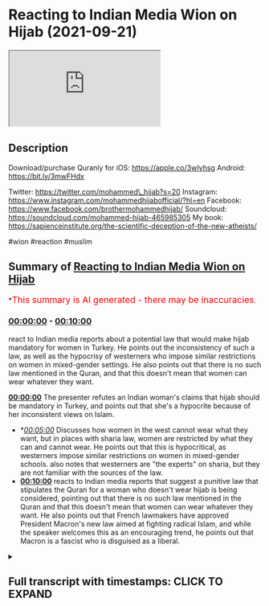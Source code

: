 # Reacting to Indian Media Wion on Hijab (2021-09-21)

<iframe loading='lazy' src='https://www.youtube.com/embed/c_QwdFONeoQ'></iframe>

## Description

Download/purchase Quranly for iOS: https://apple.co/3wIyhsg Android: https://bit.ly/3mwFHdx

Twitter: https://twitter.com/mohammed\_hijab?s=20
Instagram: https://www.instagram.com/mohammedhijabofficial/?hl=en
Facebook: https://www.facebook.com/brothermohammedhijab/
Soundcloud: https://soundcloud.com/mohammed-hijab-465985305
My book: https://sapienceinstitute.org/the-scientific-deception-of-the-new-atheists/

\#wion #reaction #muslim

## Summary of [Reacting to Indian Media Wion on Hijab](https://www.youtube.com/watch?v=c_QwdFONeoQ)

\*<span style="color:red; font-size:125%">This summary is AI generated - there may be inaccuracies</span>.

### [00:00:00](https://www.youtube.com/watch?v=c_QwdFONeoQ\&t=0) - [00:10:00](https://www.youtube.com/watch?v=c_QwdFONeoQ\&t=600)

react to Indian media reports about a potential law that would make hijab mandatory for women in Turkey. He points out the inconsistency of such a law, as well as the hypocrisy of westerners who impose similar restrictions on women in mixed-gender settings. He also points out that there is no such law mentioned in the Quran, and that this doesn't mean that women can wear whatever they want.

**[00:00:00](https://www.youtube.com/watch?v=c_QwdFONeoQ\&t=0)** The presenter refutes an Indian woman's claims that hijab should be mandatory in Turkey, and points out that she's a hypocrite because of her inconsistent views on Islam.

*   \**[00:05:00](https://www.youtube.com/watch?v=c_QwdFONeoQ\&t=300)* Discusses how women in the west cannot wear what they want, but in places with sharia law, women are restricted by what they can and cannot wear. He points out that this is hypocritical, as westerners impose similar restrictions on women in mixed-gender schools. also notes that westerners are "the experts" on sharia, but they are not familiar with the sources of the law.
*   **[00:10:00](https://www.youtube.com/watch?v=c_QwdFONeoQ\&t=600)** reacts to Indian media reports that suggest a punitive law that stipulates the Quran for a woman who doesn't wear hijab is being considered, pointing out that there is no such law mentioned in the Quran and that this doesn't mean that women can wear whatever they want. He also points out that French lawmakers have approved President Macron's new law aimed at fighting radical Islam, and while the speaker welcomes this as an encouraging trend, he points out that Macron is a fascist who is disguised as a liberal.

<details><summary><h2>Full transcript with timestamps: CLICK TO EXPAND</h2></summary>

[0:00:00](https://youtu.be/c_QwdFONeoQ?t=0) \[Music]\
[0:00:05](https://youtu.be/c_QwdFONeoQ?t=5) go to quranilli.app inshallah the app\
[0:00:07](https://youtu.be/c_QwdFONeoQ?t=7) tracks versus pages and time spent\
[0:00:10](https://youtu.be/c_QwdFONeoQ?t=10) reading and the verses to pages function\
[0:00:12](https://youtu.be/c_QwdFONeoQ?t=12) takes you from reading a few verses a\
[0:00:14](https://youtu.be/c_QwdFONeoQ?t=14) day to a few pages a day this project is\
[0:00:17](https://youtu.be/c_QwdFONeoQ?t=17) for the real enthusiasts if there's\
[0:00:19](https://youtu.be/c_QwdFONeoQ?t=19) enough of us out there this will become\
[0:00:21](https://youtu.be/c_QwdFONeoQ?t=21) the future of quran apps and support the\
[0:00:24](https://youtu.be/c_QwdFONeoQ?t=24) project if you can inshaallah may allah\
[0:00:26](https://youtu.be/c_QwdFONeoQ?t=26) bless all of you jazakallahu\
[0:00:32](https://youtu.be/c_QwdFONeoQ?t=32) um a lot of people have been contacting\
[0:00:33](https://youtu.be/c_QwdFONeoQ?t=33) me especially from the subcontinent in\
[0:00:35](https://youtu.be/c_QwdFONeoQ?t=35) india pakistan and these kinds of\
[0:00:36](https://youtu.be/c_QwdFONeoQ?t=36) countries\
[0:00:38](https://youtu.be/c_QwdFONeoQ?t=38) masha'allah you know really appreciate\
[0:00:40](https://youtu.be/c_QwdFONeoQ?t=40) your support\
[0:00:41](https://youtu.be/c_QwdFONeoQ?t=41) um\
[0:00:42](https://youtu.be/c_QwdFONeoQ?t=42) to tell me that you know you should do a\
[0:00:44](https://youtu.be/c_QwdFONeoQ?t=44) lot more refutations of these kinds of\
[0:00:46](https://youtu.be/c_QwdFONeoQ?t=46) people like we on the the presenter that\
[0:00:47](https://youtu.be/c_QwdFONeoQ?t=47) i refuted in the previous uh\
[0:00:49](https://youtu.be/c_QwdFONeoQ?t=49) in the in the previous video i'll be\
[0:00:51](https://youtu.be/c_QwdFONeoQ?t=51) honest with you\
[0:00:52](https://youtu.be/c_QwdFONeoQ?t=52) um\
[0:00:54](https://youtu.be/c_QwdFONeoQ?t=54) she's a very easy target she was and the\
[0:00:56](https://youtu.be/c_QwdFONeoQ?t=56) entire organization were very easy and i\
[0:00:58](https://youtu.be/c_QwdFONeoQ?t=58) think to myself do these people even\
[0:01:00](https://youtu.be/c_QwdFONeoQ?t=60) think about what they're saying before\
[0:01:02](https://youtu.be/c_QwdFONeoQ?t=62) they say it because what i'm going to\
[0:01:04](https://youtu.be/c_QwdFONeoQ?t=64) present to you today\
[0:01:06](https://youtu.be/c_QwdFONeoQ?t=66) is pathetic it's really pathetic you'll\
[0:01:08](https://youtu.be/c_QwdFONeoQ?t=68) remember in the previous episode\
[0:01:10](https://youtu.be/c_QwdFONeoQ?t=70) that one of her main concerns if you\
[0:01:12](https://youtu.be/c_QwdFONeoQ?t=72) want to put it in that language\
[0:01:14](https://youtu.be/c_QwdFONeoQ?t=74) with the taliban taking control\
[0:01:16](https://youtu.be/c_QwdFONeoQ?t=76) or other countries in the in general\
[0:01:19](https://youtu.be/c_QwdFONeoQ?t=79) actually\
[0:01:20](https://youtu.be/c_QwdFONeoQ?t=80) was\
[0:01:21](https://youtu.be/c_QwdFONeoQ?t=81) um this uh women being forced to wear\
[0:01:24](https://youtu.be/c_QwdFONeoQ?t=84) hijab or head covering and so on in\
[0:01:25](https://youtu.be/c_QwdFONeoQ?t=85) afghanistan\
[0:01:27](https://youtu.be/c_QwdFONeoQ?t=87) now we'll talk about that and the\
[0:01:29](https://youtu.be/c_QwdFONeoQ?t=89) legitimacy of that or lack thereof\
[0:01:31](https://youtu.be/c_QwdFONeoQ?t=91) in a bit but before we do that i just\
[0:01:34](https://youtu.be/c_QwdFONeoQ?t=94) want you guys to see\
[0:01:37](https://youtu.be/c_QwdFONeoQ?t=97) this particular video where she's\
[0:01:39](https://youtu.be/c_QwdFONeoQ?t=99) talking about\
[0:01:41](https://youtu.be/c_QwdFONeoQ?t=101) ataturk let's see what she says not too\
[0:01:44](https://youtu.be/c_QwdFONeoQ?t=104) long ago turkey used to be a modern and\
[0:01:46](https://youtu.be/c_QwdFONeoQ?t=106) secular state an islamic republic with a\
[0:01:48](https://youtu.be/c_QwdFONeoQ?t=108) progressive approach thanks to the\
[0:01:50](https://youtu.be/c_QwdFONeoQ?t=110) policies of mustafa kamal\
[0:01:54](https://youtu.be/c_QwdFONeoQ?t=114) the father of modern day turkey a\
[0:01:56](https://youtu.be/c_QwdFONeoQ?t=116) reformer who brought his country at par\
[0:01:58](https://youtu.be/c_QwdFONeoQ?t=118) with the european world he replaced\
[0:02:01](https://youtu.be/c_QwdFONeoQ?t=121) arabic with the latin script the islamic\
[0:02:03](https://youtu.be/c_QwdFONeoQ?t=123) calendar with the western calendar\
[0:02:05](https://youtu.be/c_QwdFONeoQ?t=125) mosques were under state control faith\
[0:02:08](https://youtu.be/c_QwdFONeoQ?t=128) was a private matter christians and jews\
[0:02:10](https://youtu.be/c_QwdFONeoQ?t=130) could freely worship their gods in\
[0:02:12](https://youtu.be/c_QwdFONeoQ?t=132) turkey turkish men were forbidden from\
[0:02:14](https://youtu.be/c_QwdFONeoQ?t=134) wearing a headgear turkish women\
[0:02:16](https://youtu.be/c_QwdFONeoQ?t=136) forbidden from wearing head scarves but\
[0:02:18](https://youtu.be/c_QwdFONeoQ?t=138) the turkey of today is very different\
[0:02:21](https://youtu.be/c_QwdFONeoQ?t=141) now turkey is ruled by a leader who\
[0:02:23](https://youtu.be/c_QwdFONeoQ?t=143) wants to take his country back to its\
[0:02:25](https://youtu.be/c_QwdFONeoQ?t=145) ottoman ambitions\
[0:02:27](https://youtu.be/c_QwdFONeoQ?t=147) i was listening to this thinking is this\
[0:02:28](https://youtu.be/c_QwdFONeoQ?t=148) woman for real\
[0:02:30](https://youtu.be/c_QwdFONeoQ?t=150) is this woman for real she mentioned a\
[0:02:33](https://youtu.be/c_QwdFONeoQ?t=153) few things\
[0:02:34](https://youtu.be/c_QwdFONeoQ?t=154) the ataturk dumb in his premiership\
[0:02:38](https://youtu.be/c_QwdFONeoQ?t=158) and one of those things was that he\
[0:02:40](https://youtu.be/c_QwdFONeoQ?t=160) banned hijab\
[0:02:42](https://youtu.be/c_QwdFONeoQ?t=162) and i want to say something\
[0:02:44](https://youtu.be/c_QwdFONeoQ?t=164) the silence\
[0:02:45](https://youtu.be/c_QwdFONeoQ?t=165) is deafening\
[0:02:48](https://youtu.be/c_QwdFONeoQ?t=168) the acquiescence\
[0:02:50](https://youtu.be/c_QwdFONeoQ?t=170) is clear\
[0:02:51](https://youtu.be/c_QwdFONeoQ?t=171) and in fact the tone was encouraging\
[0:02:53](https://youtu.be/c_QwdFONeoQ?t=173) from your perspective\
[0:02:55](https://youtu.be/c_QwdFONeoQ?t=175) why when it comes to\
[0:02:57](https://youtu.be/c_QwdFONeoQ?t=177) a nationalist secularist\
[0:03:00](https://youtu.be/c_QwdFONeoQ?t=180) if your paradigm\
[0:03:02](https://youtu.be/c_QwdFONeoQ?t=182) is a liberal one\
[0:03:04](https://youtu.be/c_QwdFONeoQ?t=184) do you not comment in a negative manner\
[0:03:08](https://youtu.be/c_QwdFONeoQ?t=188) do not condemn\
[0:03:12](https://youtu.be/c_QwdFONeoQ?t=192) banning or restrictions\
[0:03:15](https://youtu.be/c_QwdFONeoQ?t=195) to clothe\
[0:03:16](https://youtu.be/c_QwdFONeoQ?t=196) to clothing especially women women's\
[0:03:18](https://youtu.be/c_QwdFONeoQ?t=198) clothing but when it comes to the\
[0:03:20](https://youtu.be/c_QwdFONeoQ?t=200) islamic discourse you do exactly that\
[0:03:24](https://youtu.be/c_QwdFONeoQ?t=204) this already reveals to me\
[0:03:26](https://youtu.be/c_QwdFONeoQ?t=206) that you are a hypocrite\
[0:03:28](https://youtu.be/c_QwdFONeoQ?t=208) you are an absolute hypocrite it's not a\
[0:03:31](https://youtu.be/c_QwdFONeoQ?t=211) matter\
[0:03:32](https://youtu.be/c_QwdFONeoQ?t=212) of moral consistency here\
[0:03:35](https://youtu.be/c_QwdFONeoQ?t=215) it is a matter of\
[0:03:37](https://youtu.be/c_QwdFONeoQ?t=217) strategic consistency\
[0:03:39](https://youtu.be/c_QwdFONeoQ?t=219) in fact you have just fell\
[0:03:42](https://youtu.be/c_QwdFONeoQ?t=222) face-first\
[0:03:44](https://youtu.be/c_QwdFONeoQ?t=224) into an intellectual ditch you're\
[0:03:46](https://youtu.be/c_QwdFONeoQ?t=226) embarrassing yourself\
[0:03:49](https://youtu.be/c_QwdFONeoQ?t=229) this is absolutely shocking\
[0:03:53](https://youtu.be/c_QwdFONeoQ?t=233) i can't believe it almost to be honest\
[0:03:55](https://youtu.be/c_QwdFONeoQ?t=235) i'm lost for words but i must say\
[0:03:58](https://youtu.be/c_QwdFONeoQ?t=238) the problem is the notion in the first\
[0:04:00](https://youtu.be/c_QwdFONeoQ?t=240) place\
[0:04:01](https://youtu.be/c_QwdFONeoQ?t=241) that a woman\
[0:04:02](https://youtu.be/c_QwdFONeoQ?t=242) in the west even\
[0:04:04](https://youtu.be/c_QwdFONeoQ?t=244) has any\
[0:04:06](https://youtu.be/c_QwdFONeoQ?t=246) or every right to wear whatever she\
[0:04:08](https://youtu.be/c_QwdFONeoQ?t=248) wants\
[0:04:09](https://youtu.be/c_QwdFONeoQ?t=249) this is a false notion\
[0:04:10](https://youtu.be/c_QwdFONeoQ?t=250) and it can be proven or disproven i\
[0:04:13](https://youtu.be/c_QwdFONeoQ?t=253) should say with the easiest\
[0:04:16](https://youtu.be/c_QwdFONeoQ?t=256) of introspection\
[0:04:17](https://youtu.be/c_QwdFONeoQ?t=257) if i say for example\
[0:04:20](https://youtu.be/c_QwdFONeoQ?t=260) if a woman wears a bikini in the bank\
[0:04:23](https://youtu.be/c_QwdFONeoQ?t=263) okay look we've been living i've been\
[0:04:25](https://youtu.be/c_QwdFONeoQ?t=265) living here all my life i'm a westerner\
[0:04:27](https://youtu.be/c_QwdFONeoQ?t=267) what's your name i don't know prakash\
[0:04:29](https://youtu.be/c_QwdFONeoQ?t=269) whatever your name is sorry to say i\
[0:04:30](https://youtu.be/c_QwdFONeoQ?t=270) don't know your name yeah but i'm a\
[0:04:32](https://youtu.be/c_QwdFONeoQ?t=272) westerner\
[0:04:33](https://youtu.be/c_QwdFONeoQ?t=273) i've been educated in the west and i've\
[0:04:35](https://youtu.be/c_QwdFONeoQ?t=275) been an educator in the west i don't\
[0:04:37](https://youtu.be/c_QwdFONeoQ?t=277) want you to worship me now please don't\
[0:04:39](https://youtu.be/c_QwdFONeoQ?t=279) worship me\
[0:04:40](https://youtu.be/c_QwdFONeoQ?t=280) okay because i know you worship\
[0:04:42](https://youtu.be/c_QwdFONeoQ?t=282) the creation\
[0:04:44](https://youtu.be/c_QwdFONeoQ?t=284) not the creator was a lot of your people\
[0:04:46](https://youtu.be/c_QwdFONeoQ?t=286) they worship the creation aside from the\
[0:04:48](https://youtu.be/c_QwdFONeoQ?t=288) creator i don't want to go to bombay and\
[0:04:50](https://youtu.be/c_QwdFONeoQ?t=290) see like a statue of the great hijab\
[0:04:52](https://youtu.be/c_QwdFONeoQ?t=292) there\
[0:04:54](https://youtu.be/c_QwdFONeoQ?t=294) muhammad the learned hijab there i don't\
[0:04:56](https://youtu.be/c_QwdFONeoQ?t=296) want to see this\
[0:04:58](https://youtu.be/c_QwdFONeoQ?t=298) so please don't worship\
[0:05:00](https://youtu.be/c_QwdFONeoQ?t=300) but i've been uneducated i've been\
[0:05:02](https://youtu.be/c_QwdFONeoQ?t=302) educated there in the west\
[0:05:04](https://youtu.be/c_QwdFONeoQ?t=304) and i've been an educator here in the\
[0:05:06](https://youtu.be/c_QwdFONeoQ?t=306) west for some time and i can tell you\
[0:05:08](https://youtu.be/c_QwdFONeoQ?t=308) from my experience and i think people\
[0:05:10](https://youtu.be/c_QwdFONeoQ?t=310) will share this experience here in the\
[0:05:12](https://youtu.be/c_QwdFONeoQ?t=312) west\
[0:05:14](https://youtu.be/c_QwdFONeoQ?t=314) and that in fact\
[0:05:15](https://youtu.be/c_QwdFONeoQ?t=315) women can't wear what they want\
[0:05:17](https://youtu.be/c_QwdFONeoQ?t=317) i mean a woman cannot wear a bikini in\
[0:05:19](https://youtu.be/c_QwdFONeoQ?t=319) the bank now she might be able to get\
[0:05:21](https://youtu.be/c_QwdFONeoQ?t=321) away with it i mean i don't think\
[0:05:22](https://youtu.be/c_QwdFONeoQ?t=322) anyone's stopping maybe the police will\
[0:05:23](https://youtu.be/c_QwdFONeoQ?t=323) come i don't know\
[0:05:24](https://youtu.be/c_QwdFONeoQ?t=324) but i can tell you for a fact that a\
[0:05:26](https://youtu.be/c_QwdFONeoQ?t=326) woman cannot wear a bikini\
[0:05:29](https://youtu.be/c_QwdFONeoQ?t=329) in a school\
[0:05:31](https://youtu.be/c_QwdFONeoQ?t=331) now if she works in a secondary school\
[0:05:33](https://youtu.be/c_QwdFONeoQ?t=333) uh she i mean i've been in schools where\
[0:05:35](https://youtu.be/c_QwdFONeoQ?t=335) women have been told not to have a lot\
[0:05:36](https://youtu.be/c_QwdFONeoQ?t=336) cleavage hanging out if she's teaching\
[0:05:38](https://youtu.be/c_QwdFONeoQ?t=338) you a 10-11 why because it will distract\
[0:05:40](https://youtu.be/c_QwdFONeoQ?t=340) the students this is very fair or you\
[0:05:43](https://youtu.be/c_QwdFONeoQ?t=343) could say a common\
[0:05:45](https://youtu.be/c_QwdFONeoQ?t=345) policy\
[0:05:46](https://youtu.be/c_QwdFONeoQ?t=346) you cannot imagine it's inconceivable\
[0:05:49](https://youtu.be/c_QwdFONeoQ?t=349) that women will wear bikinis to work in\
[0:05:51](https://youtu.be/c_QwdFONeoQ?t=351) a school or in a corporate even\
[0:05:53](https://youtu.be/c_QwdFONeoQ?t=353) corporate environments\
[0:05:56](https://youtu.be/c_QwdFONeoQ?t=356) and in fact they'll probably be sent\
[0:05:57](https://youtu.be/c_QwdFONeoQ?t=357) home\
[0:05:58](https://youtu.be/c_QwdFONeoQ?t=358) i guarantee you they'll be sent home\
[0:06:01](https://youtu.be/c_QwdFONeoQ?t=361) women that go\
[0:06:03](https://youtu.be/c_QwdFONeoQ?t=363) to corporate environments or secondary\
[0:06:05](https://youtu.be/c_QwdFONeoQ?t=365) schools or university places or\
[0:06:08](https://youtu.be/c_QwdFONeoQ?t=368) hospitals or any of those places which\
[0:06:10](https://youtu.be/c_QwdFONeoQ?t=370) are\
[0:06:11](https://youtu.be/c_QwdFONeoQ?t=371) we're talking about tens of millions of\
[0:06:12](https://youtu.be/c_QwdFONeoQ?t=372) women here just in the uk a population\
[0:06:14](https://youtu.be/c_QwdFONeoQ?t=374) of i don't know 70 something million\
[0:06:17](https://youtu.be/c_QwdFONeoQ?t=377) they will be sent home if they wear\
[0:06:19](https://youtu.be/c_QwdFONeoQ?t=379) those clothes they have uniform they\
[0:06:20](https://youtu.be/c_QwdFONeoQ?t=380) have to wear\
[0:06:22](https://youtu.be/c_QwdFONeoQ?t=382) and it will be seen as inappropriate\
[0:06:24](https://youtu.be/c_QwdFONeoQ?t=384) and public exposure\
[0:06:27](https://youtu.be/c_QwdFONeoQ?t=387) but why can the same woman\
[0:06:29](https://youtu.be/c_QwdFONeoQ?t=389) go to a beach and wear the bikini and\
[0:06:31](https://youtu.be/c_QwdFONeoQ?t=391) there's no issue i mean who gets to set\
[0:06:33](https://youtu.be/c_QwdFONeoQ?t=393) these guidelines have you ever thought\
[0:06:34](https://youtu.be/c_QwdFONeoQ?t=394) about it have you ever thought about who\
[0:06:37](https://youtu.be/c_QwdFONeoQ?t=397) gets to set these societal conventions\
[0:06:40](https://youtu.be/c_QwdFONeoQ?t=400) why is it acceptable in the beach but\
[0:06:42](https://youtu.be/c_QwdFONeoQ?t=402) and\
[0:06:43](https://youtu.be/c_QwdFONeoQ?t=403) it's not and on the roadsides or in a\
[0:06:45](https://youtu.be/c_QwdFONeoQ?t=405) park but it's not acceptable in a bank\
[0:06:47](https://youtu.be/c_QwdFONeoQ?t=407) or a hospital or in a school\
[0:06:50](https://youtu.be/c_QwdFONeoQ?t=410) you could give me a reason you tell me\
[0:06:52](https://youtu.be/c_QwdFONeoQ?t=412) well because one will cause a\
[0:06:53](https://youtu.be/c_QwdFONeoQ?t=413) distraction\
[0:06:54](https://youtu.be/c_QwdFONeoQ?t=414) okay\
[0:06:55](https://youtu.be/c_QwdFONeoQ?t=415) well maybe if if wearing such clothing\
[0:06:59](https://youtu.be/c_QwdFONeoQ?t=419) causes a distraction the question is at\
[0:07:02](https://youtu.be/c_QwdFONeoQ?t=422) what point does it stop causing a\
[0:07:03](https://youtu.be/c_QwdFONeoQ?t=423) distraction\
[0:07:05](https://youtu.be/c_QwdFONeoQ?t=425) and where does the line where is the\
[0:07:07](https://youtu.be/c_QwdFONeoQ?t=427) line drawn what a woman where is the\
[0:07:09](https://youtu.be/c_QwdFONeoQ?t=429) miniskirt in a corporate environment\
[0:07:10](https://youtu.be/c_QwdFONeoQ?t=430) doesn't that cause some kind of\
[0:07:11](https://youtu.be/c_QwdFONeoQ?t=431) distraction are the hormones hormone\
[0:07:14](https://youtu.be/c_QwdFONeoQ?t=434) levels of men\
[0:07:15](https://youtu.be/c_QwdFONeoQ?t=435) that much drastically different\
[0:07:18](https://youtu.be/c_QwdFONeoQ?t=438) or that the behavior of such men will be\
[0:07:20](https://youtu.be/c_QwdFONeoQ?t=440) completely different\
[0:07:21](https://youtu.be/c_QwdFONeoQ?t=441) in corporate environments to hospitals\
[0:07:24](https://youtu.be/c_QwdFONeoQ?t=444) to to this but who gets to who gets to\
[0:07:26](https://youtu.be/c_QwdFONeoQ?t=446) sorry to say\
[0:07:28](https://youtu.be/c_QwdFONeoQ?t=448) set those cultural conventions\
[0:07:30](https://youtu.be/c_QwdFONeoQ?t=450) i tell you gets to do it for the most\
[0:07:32](https://youtu.be/c_QwdFONeoQ?t=452) part\
[0:07:33](https://youtu.be/c_QwdFONeoQ?t=453) white men\
[0:07:34](https://youtu.be/c_QwdFONeoQ?t=454) and once again\
[0:07:36](https://youtu.be/c_QwdFONeoQ?t=456) well when i'm saying that maybe you've\
[0:07:38](https://youtu.be/c_QwdFONeoQ?t=458) already jumped into prostration but\
[0:07:39](https://youtu.be/c_QwdFONeoQ?t=459) before you do get back up\
[0:07:41](https://youtu.be/c_QwdFONeoQ?t=461) get back up\
[0:07:44](https://youtu.be/c_QwdFONeoQ?t=464) listen to what i'm saying\
[0:07:46](https://youtu.be/c_QwdFONeoQ?t=466) white men maybe white women as well yeah\
[0:07:47](https://youtu.be/c_QwdFONeoQ?t=467) the feminist movement has had a huge\
[0:07:49](https://youtu.be/c_QwdFONeoQ?t=469) i would say influence as well\
[0:07:52](https://youtu.be/c_QwdFONeoQ?t=472) but why should we follow those\
[0:07:53](https://youtu.be/c_QwdFONeoQ?t=473) regulations\
[0:07:55](https://youtu.be/c_QwdFONeoQ?t=475) they are legally enforceable\
[0:07:57](https://youtu.be/c_QwdFONeoQ?t=477) organizationally enforceable\
[0:07:59](https://youtu.be/c_QwdFONeoQ?t=479) structurally enforceable institutionally\
[0:08:02](https://youtu.be/c_QwdFONeoQ?t=482) enforceable so many times\
[0:08:04](https://youtu.be/c_QwdFONeoQ?t=484) and so you can't say women can wear what\
[0:08:06](https://youtu.be/c_QwdFONeoQ?t=486) they want in the west they can't that's\
[0:08:08](https://youtu.be/c_QwdFONeoQ?t=488) that's that is a misnomer\
[0:08:10](https://youtu.be/c_QwdFONeoQ?t=490) that is a that is fallacious reasoning\
[0:08:13](https://youtu.be/c_QwdFONeoQ?t=493) that is wrong legalistically false\
[0:08:16](https://youtu.be/c_QwdFONeoQ?t=496) john stuart mill himself\
[0:08:18](https://youtu.be/c_QwdFONeoQ?t=498) he had limits with the father of social\
[0:08:20](https://youtu.be/c_QwdFONeoQ?t=500) liberalism he said people having sex in\
[0:08:22](https://youtu.be/c_QwdFONeoQ?t=502) the roadside should be banned\
[0:08:24](https://youtu.be/c_QwdFONeoQ?t=504) fortunately mexico didn't take his\
[0:08:26](https://youtu.be/c_QwdFONeoQ?t=506) advice but that's another story for\
[0:08:27](https://youtu.be/c_QwdFONeoQ?t=507) another day\
[0:08:29](https://youtu.be/c_QwdFONeoQ?t=509) the point i'm making to you is what is\
[0:08:32](https://youtu.be/c_QwdFONeoQ?t=512) that much different\
[0:08:34](https://youtu.be/c_QwdFONeoQ?t=514) the only difference is in the type of\
[0:08:36](https://youtu.be/c_QwdFONeoQ?t=516) clothing\
[0:08:38](https://youtu.be/c_QwdFONeoQ?t=518) well you might say well it's actually\
[0:08:39](https://youtu.be/c_QwdFONeoQ?t=519) more coverage you know the islamic\
[0:08:41](https://youtu.be/c_QwdFONeoQ?t=521) garment\
[0:08:42](https://youtu.be/c_QwdFONeoQ?t=522) but when girls go to girls schools or\
[0:08:44](https://youtu.be/c_QwdFONeoQ?t=524) even mixed schools\
[0:08:45](https://youtu.be/c_QwdFONeoQ?t=525) or even boys go to such schools they are\
[0:08:47](https://youtu.be/c_QwdFONeoQ?t=527) told what to wear\
[0:08:49](https://youtu.be/c_QwdFONeoQ?t=529) ex by color\
[0:08:51](https://youtu.be/c_QwdFONeoQ?t=531) that you know even the color they have\
[0:08:52](https://youtu.be/c_QwdFONeoQ?t=532) to if you don't have the tyre you go\
[0:08:54](https://youtu.be/c_QwdFONeoQ?t=534) back home what do you mean what do you\
[0:08:56](https://youtu.be/c_QwdFONeoQ?t=536) mean you go back home if you don't have\
[0:08:57](https://youtu.be/c_QwdFONeoQ?t=537) a tie\
[0:08:58](https://youtu.be/c_QwdFONeoQ?t=538) isn't that restricting what you wear you\
[0:09:00](https://youtu.be/c_QwdFONeoQ?t=540) can't wear what you want this is a\
[0:09:02](https://youtu.be/c_QwdFONeoQ?t=542) misnomer what country do you think this\
[0:09:04](https://youtu.be/c_QwdFONeoQ?t=544) is do you think\
[0:09:05](https://youtu.be/c_QwdFONeoQ?t=545) where do you think we are living in the\
[0:09:06](https://youtu.be/c_QwdFONeoQ?t=546) nudest place the west is a new this\
[0:09:08](https://youtu.be/c_QwdFONeoQ?t=548) place this is a huge misconception\
[0:09:11](https://youtu.be/c_QwdFONeoQ?t=551) so that's the first thing i want to say\
[0:09:13](https://youtu.be/c_QwdFONeoQ?t=553) the second thing is clear your hypocrisy\
[0:09:15](https://youtu.be/c_QwdFONeoQ?t=555) is very clear\
[0:09:17](https://youtu.be/c_QwdFONeoQ?t=557) why do you allow\
[0:09:18](https://youtu.be/c_QwdFONeoQ?t=558) girls to be segregated in girl schools\
[0:09:20](https://youtu.be/c_QwdFONeoQ?t=560) in olympic events for them to have\
[0:09:22](https://youtu.be/c_QwdFONeoQ?t=562) designated uh uniform all of these\
[0:09:25](https://youtu.be/c_QwdFONeoQ?t=565) things legally enforceable in in\
[0:09:28](https://youtu.be/c_QwdFONeoQ?t=568) organizations and institutes but when\
[0:09:29](https://youtu.be/c_QwdFONeoQ?t=569) the taliban do it with a different or\
[0:09:31](https://youtu.be/c_QwdFONeoQ?t=571) these guys do or whoever doesn't you're\
[0:09:33](https://youtu.be/c_QwdFONeoQ?t=573) thinking this is so much it's so weird\
[0:09:35](https://youtu.be/c_QwdFONeoQ?t=575) it's not that it's not to be honest with\
[0:09:36](https://youtu.be/c_QwdFONeoQ?t=576) you it's not that weird it's very\
[0:09:37](https://youtu.be/c_QwdFONeoQ?t=577) similar to what you guys already impose\
[0:09:39](https://youtu.be/c_QwdFONeoQ?t=579) but it's just in a different format\
[0:09:41](https://youtu.be/c_QwdFONeoQ?t=581) it's all it is it's in a different\
[0:09:42](https://youtu.be/c_QwdFONeoQ?t=582) format\
[0:09:44](https://youtu.be/c_QwdFONeoQ?t=584) now the question is now a sharia\
[0:09:46](https://youtu.be/c_QwdFONeoQ?t=586) question\
[0:09:48](https://youtu.be/c_QwdFONeoQ?t=588) since you you're the expert in sharia of\
[0:09:50](https://youtu.be/c_QwdFONeoQ?t=590) course yeah\
[0:09:51](https://youtu.be/c_QwdFONeoQ?t=591) you didn't know what the massage of\
[0:09:52](https://youtu.be/c_QwdFONeoQ?t=592) sharia were but you're the expert which\
[0:09:55](https://youtu.be/c_QwdFONeoQ?t=595) means the the sources of sharia the\
[0:09:57](https://youtu.be/c_QwdFONeoQ?t=597) point is\
[0:09:58](https://youtu.be/c_QwdFONeoQ?t=598) what happens in a sharia state is there\
[0:10:00](https://youtu.be/c_QwdFONeoQ?t=600) any had punitive law that stipulates the\
[0:10:02](https://youtu.be/c_QwdFONeoQ?t=602) quran\
[0:10:03](https://youtu.be/c_QwdFONeoQ?t=603) for a woman who doesn't wear hijab\
[0:10:05](https://youtu.be/c_QwdFONeoQ?t=605) there's no such heart actually mentioned\
[0:10:08](https://youtu.be/c_QwdFONeoQ?t=608) that doesn't mean to say they can wear\
[0:10:09](https://youtu.be/c_QwdFONeoQ?t=609) what they want\
[0:10:10](https://youtu.be/c_QwdFONeoQ?t=610) because the quran states\
[0:10:17](https://youtu.be/c_QwdFONeoQ?t=617) that's not for a muslim man or a muslim\
[0:10:19](https://youtu.be/c_QwdFONeoQ?t=619) woman if allah and the messenger have\
[0:10:21](https://youtu.be/c_QwdFONeoQ?t=621) chosen something for them to have any\
[0:10:22](https://youtu.be/c_QwdFONeoQ?t=622) choice in the matter because if you\
[0:10:24](https://youtu.be/c_QwdFONeoQ?t=624) really are a muslim muslim someone who\
[0:10:27](https://youtu.be/c_QwdFONeoQ?t=627) is submitting to allah you believe that\
[0:10:29](https://youtu.be/c_QwdFONeoQ?t=629) this religion is from god then this is\
[0:10:31](https://youtu.be/c_QwdFONeoQ?t=631) this this is the godly uniform if you\
[0:10:33](https://youtu.be/c_QwdFONeoQ?t=633) like\
[0:10:34](https://youtu.be/c_QwdFONeoQ?t=634) if you don't want to be a muslim if\
[0:10:35](https://youtu.be/c_QwdFONeoQ?t=635) you're not muslim\
[0:10:42](https://youtu.be/c_QwdFONeoQ?t=642) there's no compulsion religion but this\
[0:10:44](https://youtu.be/c_QwdFONeoQ?t=644) verse is for non-muslims as for muslims\
[0:10:46](https://youtu.be/c_QwdFONeoQ?t=646) is these are our guidelines why why are\
[0:10:49](https://youtu.be/c_QwdFONeoQ?t=649) our guidelines so foreign and your\
[0:10:51](https://youtu.be/c_QwdFONeoQ?t=651) guidelines so\
[0:10:53](https://youtu.be/c_QwdFONeoQ?t=653) the ones that we should all follow you\
[0:10:54](https://youtu.be/c_QwdFONeoQ?t=654) haven't even given us reasons\
[0:10:57](https://youtu.be/c_QwdFONeoQ?t=657) do you not see the patheticness of your\
[0:10:59](https://youtu.be/c_QwdFONeoQ?t=659) you're pathetic\
[0:11:01](https://youtu.be/c_QwdFONeoQ?t=661) you haven't even argued for your case\
[0:11:04](https://youtu.be/c_QwdFONeoQ?t=664) so i say\
[0:11:07](https://youtu.be/c_QwdFONeoQ?t=667) this is a really weak approach the\
[0:11:08](https://youtu.be/c_QwdFONeoQ?t=668) second thing is i want to\
[0:11:10](https://youtu.be/c_QwdFONeoQ?t=670) also point\
[0:11:11](https://youtu.be/c_QwdFONeoQ?t=671) to the fact that when it comes to\
[0:11:13](https://youtu.be/c_QwdFONeoQ?t=673) religious freedoms\
[0:11:15](https://youtu.be/c_QwdFONeoQ?t=675) your colleague\
[0:11:18](https://youtu.be/c_QwdFONeoQ?t=678) look what she says about\
[0:11:19](https://youtu.be/c_QwdFONeoQ?t=679) encouraging of macron and his policies\
[0:11:22](https://youtu.be/c_QwdFONeoQ?t=682) which are anti-muslim\
[0:11:24](https://youtu.be/c_QwdFONeoQ?t=684) and once again one of the policies is to\
[0:11:27](https://youtu.be/c_QwdFONeoQ?t=687) restrict women's dress code but let's\
[0:11:28](https://youtu.be/c_QwdFONeoQ?t=688) see what your your colleague says about\
[0:11:30](https://youtu.be/c_QwdFONeoQ?t=690) this\
[0:11:33](https://youtu.be/c_QwdFONeoQ?t=693) we start off with the latest coming in\
[0:11:34](https://youtu.be/c_QwdFONeoQ?t=694) from france where the lawmakers have now\
[0:11:37](https://youtu.be/c_QwdFONeoQ?t=697) approved president emmanuel macron's new\
[0:11:39](https://youtu.be/c_QwdFONeoQ?t=699) law that proposes to fight radical\
[0:11:42](https://youtu.be/c_QwdFONeoQ?t=702) islamism\
[0:11:43](https://youtu.be/c_QwdFONeoQ?t=703) the law aims to strengthen oversight of\
[0:11:46](https://youtu.be/c_QwdFONeoQ?t=706) mosques schools and sports clubs to\
[0:11:49](https://youtu.be/c_QwdFONeoQ?t=709) safeguard france from radical islamists\
[0:11:51](https://youtu.be/c_QwdFONeoQ?t=711) so once again here look at this\
[0:11:53](https://youtu.be/c_QwdFONeoQ?t=713) encouraging tone when it comes to whom\
[0:11:56](https://youtu.be/c_QwdFONeoQ?t=716) when it comes to the secular republican\
[0:11:59](https://youtu.be/c_QwdFONeoQ?t=719) macron\
[0:12:01](https://youtu.be/c_QwdFONeoQ?t=721) it's not that you're liberal by the way\
[0:12:03](https://youtu.be/c_QwdFONeoQ?t=723) you're not liberal\
[0:12:04](https://youtu.be/c_QwdFONeoQ?t=724) you might call yourself liberal\
[0:12:07](https://youtu.be/c_QwdFONeoQ?t=727) but you're disguising fascism with\
[0:12:10](https://youtu.be/c_QwdFONeoQ?t=730) liberalism quite similar to hitler quite\
[0:12:12](https://youtu.be/c_QwdFONeoQ?t=732) similar to your president actually modi\
[0:12:14](https://youtu.be/c_QwdFONeoQ?t=734) the bastard\
[0:12:16](https://youtu.be/c_QwdFONeoQ?t=736) yes the bastard\
[0:12:17](https://youtu.be/c_QwdFONeoQ?t=737) the one who's allowing all of these\
[0:12:18](https://youtu.be/c_QwdFONeoQ?t=738) things to happen with minorities in his\
[0:12:20](https://youtu.be/c_QwdFONeoQ?t=740) uh in his country\
[0:12:22](https://youtu.be/c_QwdFONeoQ?t=742) this individual here\
[0:12:24](https://youtu.be/c_QwdFONeoQ?t=744) you are\
[0:12:26](https://youtu.be/c_QwdFONeoQ?t=746) exposed already as an individual\
[0:12:28](https://youtu.be/c_QwdFONeoQ?t=748) and the proof is in the pudding because\
[0:12:30](https://youtu.be/c_QwdFONeoQ?t=750) if had you not been a fascistic person\
[0:12:32](https://youtu.be/c_QwdFONeoQ?t=752) at least an inclination\
[0:12:34](https://youtu.be/c_QwdFONeoQ?t=754) then you would have some kind of liberal\
[0:12:36](https://youtu.be/c_QwdFONeoQ?t=756) consistency which you don't and i have\
[0:12:38](https://youtu.be/c_QwdFONeoQ?t=758) nothing else to say to you you're\
[0:12:40](https://youtu.be/c_QwdFONeoQ?t=760) finished good night\
[0:12:52](https://youtu.be/c_QwdFONeoQ?t=772) you

</details>
